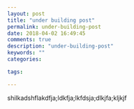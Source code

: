 ```yaml
---
layout: post
title: "under building post"
permalink: under-building-post
date: 2018-04-02 16:49:45
comments: true
description: "under-building-post"
keywords: ""
categories:

tags:

---
```


shilkadshflakdfja;ldkfja;lkfdsja;dlkjfa;kljkjf